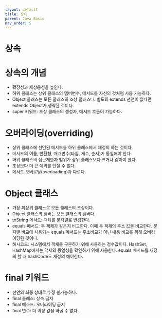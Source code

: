```yaml
---
layout: default
title: 상속
parent: Java Basic
nav_order: 5
---
```


# 상속

# 상속의 개념

- 확장성과 재상용성을 높인다.
- 하위 클래스는 상위 클래스의 멤버변수, 메서드를 자신의 것처럼 사용 가능하다.
- Object 클래스는 모든 클래스의 조상 클래스다. 별도의 extends 선언이 없다면 extends Object가 생략된 것이다.
- super 키워드: 조상 클래스의 생성자, 메서드 호출이 가능하다.

# 오버라이딩(overriding)

- 상위 클래스에 선언된 메서드를 하위 클래스에서 재정의 하는 것이다.
- 메서드의 이름, 반환형, 매개변수(타입, 개수, 순서)가 동일해야 한다.
- 하위 클래스의 접근제한자 범위가 상위 클래스보다 크거나 같아야 한다.
- 조상보다 더 큰 예외를 던질 수 없다.
- 메서드 오버로딩(overloading)과 다르다.

# Object 클래스

- 가장 최상위 클래스로 모든 클래스의 조상이다.
- Object 클래스의 멤버는 모든 클래스의 멤버다.
- toString 메서드: 객체를 문자열로 변경한다.
- equals 메서드: 두 객체가 같은지 비교한다. 이때 두 객체의 주소 값을 비교한다. 문자열 비교에 사용되는 equals 메서드는 주소비교가 아닌 내용 비교를 위해 오버라이딩된 것이다.
- 해시코드: 시스템에서 객체를 구분하기 위해 사용하는 정수값이다. HashSet, HashMap에서는 객체의 동일성을 확인하기 위해 사용한다. equals 메서드를 재정의 할 때 hashCode도 재정의 해야한다.

# final 키워드

- 선언의 최종 상태로 수정 불가능하다.
- final 클래스: 상속 금지
- final 메소드: 오버라이딩 금지
- final 변수: 더 이상 값을 바꿀 수 없다.
